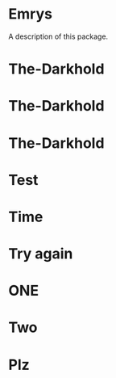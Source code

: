 # Emrys

A description of this package.
# The-Darkhold
# The-Darkhold
# The-Darkhold
# Test
# Time
# Try again
# ONE
# Two
# Plz
